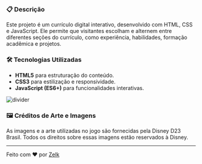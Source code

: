 ### 📋 Descrição  
Este projeto é um currículo digital interativo, desenvolvido com HTML, CSS e JavaScript. Ele permite que visitantes escolham e alternem entre diferentes seções do currículo, como experiência, habilidades, formação acadêmica e projetos.

### 🛠️ Tecnologias Utilizadas  
- **HTML5** para estruturação do conteúdo.
- **CSS3** para estilização e responsividade.
- **JavaScript (ES6+)** para funcionalidades interativas.

![divider](https://github.com/user-attachments/assets/bfae75fb-5017-4780-a572-92ec06fbfe8f)

### 🖼️ Créditos de Arte e Imagens  
As imagens e a arte utilizadas no jogo são fornecidas pela Disney D23 Brasil. Todos os direitos sobre essas imagens estão reservados à Disney.

---

Feito com ❤️ por [Zelk](https://github.com/iamzelk)  
